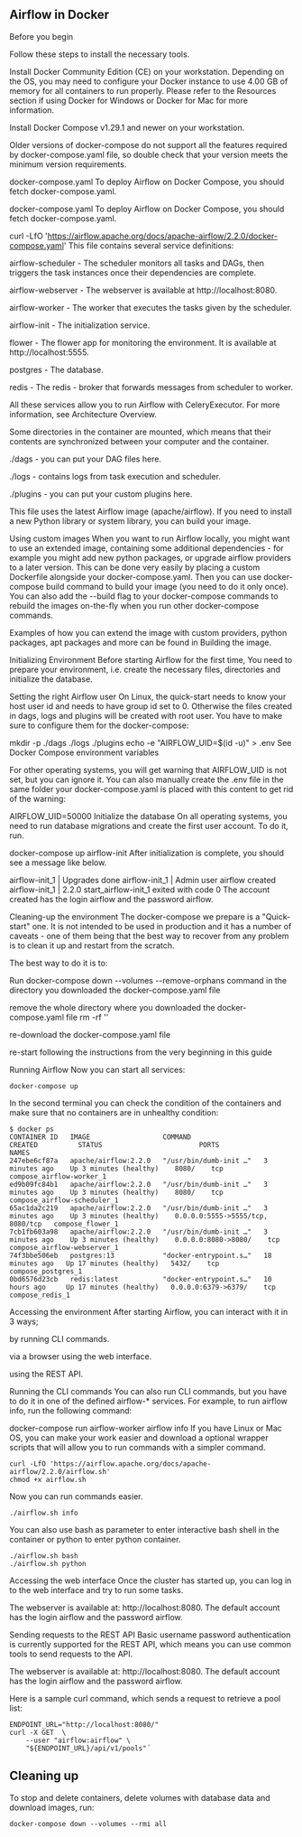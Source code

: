 ## Airflow in Docker
Before you begin

Follow these steps to install the necessary tools.

Install Docker Community Edition (CE) on your workstation. Depending on the OS, you may need to configure your Docker instance to use 4.00 GB of memory for all containers to run properly. Please refer to the Resources section if using Docker for Windows or Docker for Mac for more information.

Install Docker Compose v1.29.1 and newer on your workstation.

Older versions of docker-compose do not support all the features required by docker-compose.yaml file, so double check that your version meets the minimum version requirements.

docker-compose.yaml
To deploy Airflow on Docker Compose, you should fetch docker-compose.yaml.

docker-compose.yaml
To deploy Airflow on Docker Compose, you should fetch docker-compose.yaml.

curl -LfO 'https://airflow.apache.org/docs/apache-airflow/2.2.0/docker-compose.yaml'
This file contains several service definitions:

airflow-scheduler - The scheduler monitors all tasks and DAGs, then triggers the task instances once their dependencies are complete.

airflow-webserver - The webserver is available at http://localhost:8080.

airflow-worker - The worker that executes the tasks given by the scheduler.

airflow-init - The initialization service.

flower - The flower app for monitoring the environment. It is available at http://localhost:5555.

postgres - The database.

redis - The redis - broker that forwards messages from scheduler to worker.

All these services allow you to run Airflow with CeleryExecutor. For more information, see Architecture Overview.

Some directories in the container are mounted, which means that their contents are synchronized between your computer and the container.

./dags - you can put your DAG files here.

./logs - contains logs from task execution and scheduler.

./plugins - you can put your custom plugins here.

This file uses the latest Airflow image (apache/airflow). If you need to install a new Python library or system library, you can build your image.

Using custom images
When you want to run Airflow locally, you might want to use an extended image, containing some additional dependencies - for example you might add new python packages, or upgrade airflow providers to a later version. This can be done very easily by placing a custom Dockerfile alongside your docker-compose.yaml. Then you can use docker-compose build command to build your image (you need to do it only once). You can also add the --build flag to your docker-compose commands to rebuild the images on-the-fly when you run other docker-compose commands.

Examples of how you can extend the image with custom providers, python packages, apt packages and more can be found in Building the image.

Initializing Environment
Before starting Airflow for the first time, You need to prepare your environment, i.e. create the necessary files, directories and initialize the database.

Setting the right Airflow user
On Linux, the quick-start needs to know your host user id and needs to have group id set to 0. Otherwise the files created in dags, logs and plugins will be created with root user. You have to make sure to configure them for the docker-compose:

mkdir -p ./dags ./logs ./plugins
echo -e "AIRFLOW_UID=$(id -u)" > .env
See Docker Compose environment variables

For other operating systems, you will get warning that AIRFLOW_UID is not set, but you can ignore it. You can also manually create the .env file in the same folder your docker-compose.yaml is placed with this content to get rid of the warning:

AIRFLOW_UID=50000
Initialize the database
On all operating systems, you need to run database migrations and create the first user account. To do it, run.

docker-compose up airflow-init
After initialization is complete, you should see a message like below.

airflow-init_1       | Upgrades done
airflow-init_1       | Admin user airflow created
airflow-init_1       | 2.2.0
start_airflow-init_1 exited with code 0
The account created has the login airflow and the password airflow.

Cleaning-up the environment
The docker-compose we prepare is a "Quick-start" one. It is not intended to be used in production and it has a number of caveats - one of them being that the best way to recover from any problem is to clean it up and restart from the scratch.

The best way to do it is to:

Run docker-compose down --volumes --remove-orphans command in the directory you downloaded the docker-compose.yaml file

remove the whole directory where you downloaded the docker-compose.yaml file rm -rf '<DIRECTORY>'

re-download the docker-compose.yaml file

re-start following the instructions from the very beginning in this guide

Running Airflow
Now you can start all services:

    docker-compose up

In the second terminal you can check the condition of the containers and make sure that no containers are in unhealthy condition:

    $ docker ps
    CONTAINER ID   IMAGE                  COMMAND                      CREATED          STATUS                        PORTS                              NAMES
    247ebe6cf87a   apache/airflow:2.2.0   "/usr/bin/dumb-init …"   3     minutes ago    Up 3 minutes (healthy)    8080/    tcp                           compose_airflow-worker_1
    ed9b09fc84b1   apache/airflow:2.2.0   "/usr/bin/dumb-init …"   3     minutes ago    Up 3 minutes (healthy)    8080/    tcp                           compose_airflow-scheduler_1
    65ac1da2c219   apache/airflow:2.2.0   "/usr/bin/dumb-init …"   3     minutes ago    Up 3 minutes (healthy)    0.0.0.0:5555->5555/tcp,     8080/tcp   compose_flower_1
    7cb1fb603a98   apache/airflow:2.2.0   "/usr/bin/dumb-init …"   3     minutes ago    Up 3 minutes (healthy)    0.0.0.0:8080->8080/    tcp             compose_airflow-webserver_1
    74f3bbe506eb   postgres:13            "docker-entrypoint.s…"   18     minutes ago   Up 17 minutes (healthy)   5432/    tcp                           compose_postgres_1
    0bd6576d23cb   redis:latest           "docker-entrypoint.s…"   10     hours ago     Up 17 minutes (healthy)   0.0.0.0:6379->6379/    tcp             compose_redis_1

Accessing the environment
After starting Airflow, you can interact with it in 3 ways;

by running CLI commands.

via a browser using the web interface.

using the REST API.

Running the CLI commands
You can also run CLI commands, but you have to do it in one of the defined airflow-* services. For example, to run airflow info, run the following command:

docker-compose run airflow-worker airflow info
If you have Linux or Mac OS, you can make your work easier and download a optional wrapper scripts that will allow you to run commands with a simpler command.

    curl -LfO 'https://airflow.apache.org/docs/apache-airflow/2.2.0/airflow.sh'
    chmod +x airflow.sh

Now you can run commands easier.

    ./airflow.sh info

You can also use bash as parameter to enter interactive bash shell in the container or python to enter python container.

    ./airflow.sh bash
    ./airflow.sh python

Accessing the web interface
Once the cluster has started up, you can log in to the web interface and try to run some tasks.

The webserver is available at: http://localhost:8080. The default account has the login airflow and the password airflow.

Sending requests to the REST API
Basic username password authentication is currently supported for the REST API, which means you can use common tools to send requests to the API.

The webserver is available at: http://localhost:8080. The default account has the login airflow and the password airflow.

Here is a sample curl command, which sends a request to retrieve a pool list:

    ENDPOINT_URL="http://localhost:8080/"
    curl -X GET  \
        --user "airflow:airflow" \
        "${ENDPOINT_URL}/api/v1/pools"´

## Cleaning up
To stop and delete containers, delete volumes with database data and download images, run:


    docker-compose down --volumes --rmi all